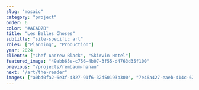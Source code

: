```yaml
---
slug: "mosaic"
category: "project"
order: 6
color: "#AEAD7B"
title: "Les Belles Choses"
subtitle: "site-specific art"
roles: ["Planning", "Production"]
year: 2024
clients: ["Chef Andrew Black", "Skirvin Hotel"]
featured_image: "49abb65e-c756-4b07-3f55-d4763d35f100"
previous: "/projects/rembaum-hanau"
next: "/art/the-reader"
images: ["a0bd0fa2-6e3f-4327-91f6-32d50193b300", "7e46a427-eaeb-414c-6226-f4392cd55200", "a931b443-83e8-4b48-4e52-7bdd42e17300", "45bd2752-8095-4f4a-756b-528a04b35600", "432646c2-80f6-47d9-1a2b-b0e5dc2f9900"]
---
```


<div class="content-container">
    <span><span>
</div>



